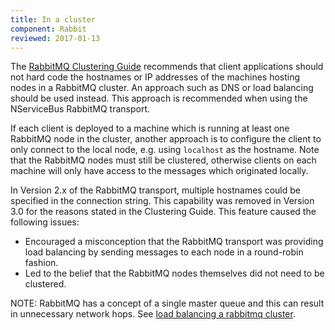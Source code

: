 ```yaml
---
title: In a cluster
component: Rabbit
reviewed: 2017-01-13
---
```


The [RabbitMQ Clustering Guide](https://www.rabbitmq.com/clustering.html) recommends that client applications should not hard code the hostnames or IP addresses of the machines hosting nodes in a RabbitMQ cluster. An approach such as DNS or load balancing should be used instead. This approach is recommended when using the NServiceBus RabbitMQ transport.

If each client is deployed to a machine which is running at least one RabbitMQ node in the cluster, another approach is to configure the client to only connect to the local node, e.g. using `localhost` as the hostname. Note that the RabbitMQ nodes must still be clustered, otherwise clients on each machine will only have access to the messages which originated locally.

In Version 2.x of the RabbitMQ transport, multiple hostnames could be specified in the connection string. This capability was removed in Version 3.0 for the reasons stated in the Clustering Guide. This feature caused the following issues:

 * Encouraged a misconception that the RabbitMQ transport was providing load balancing by sending messages to each node in a round-robin fashion.
 * Led to the belief that the RabbitMQ nodes themselves did not need to be clustered.

NOTE: RabbitMQ has a concept of a single master queue and this can result in unnecessary network hops. See [load balancing a rabbitmq cluster](https://insidethecpu.com/2014/11/17/load-balancing-a-rabbitmq-cluster/).
